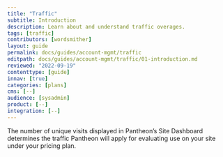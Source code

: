 ```yaml
---
title: "Traffic"
subtitle: Introduction
description: Learn about and understand traffic overages.
tags: [traffic]
contributors: [wordsmither]
layout: guide
permalink: docs/guides/account-mgmt/traffic
editpath: docs/guides/account-mgmt/traffic/01-introduction.md
reviewed: "2022-09-19"
contenttype: [guide]
innav: [true]
categories: [plans]
cms: [--]
audience: [sysadmin]
product: [--]
integration: [--]
---
```


The number of unique visits displayed in Pantheon’s Site Dashboard determines the traffic Pantheon will apply for evaluating use on your site under your pricing plan.

<Partial file="traffic-limits-overages.md" />
